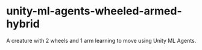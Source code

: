 # unity-ml-agents-wheeled-armed-hybrid
A creature with 2 wheels and 1 arm learning to move using Unity ML Agents.
